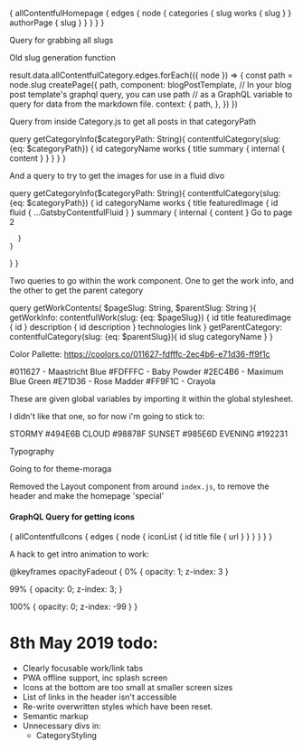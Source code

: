 {
  allContentfulHomepage {
    edges {
      node {
        categories {
          slug
          works {
            slug
          }
        }
        authorPage {
          slug
        }
      }
    }
  }
}

Query for grabbing all slugs

Old slug generation function

result.data.allContentfulCategory.edges.forEach(({ node }) => {
          const path = node.slug
          createPage({
            path,
            component: blogPostTemplate,
            // In your blog post template's graphql query, you can use path
            // as a GraphQL variable to query for data from the markdown file.
            context: {
              path,
            },
          })
          })

Query from inside Category.js to get all posts in that categoryPath

query getCategoryInfo($categoryPath: String){
  contentfulCategory(slug: {eq: $categoryPath}) {
    id
    categoryName
    works {
      title
      summary {
        internal {
          content
        }
      }
    }
  }
}


And a query to try to get the images for use in a fluid divo

query getCategoryInfo($categoryPath: String){
  contentfulCategory(slug: {eq: $categoryPath}) {
    id
    categoryName
    works {
      title
      featuredImage {
        id
        fluid {
          ...GatsbyContentfulFluid
        }
      }
      summary {
        internal {
          content
        }    <Link to="/page-2/">Go to page 2</Link>

      }
    }
  }
}


Two queries to go within the work component. One to get the work info, and the other to get the parent category

query getWorkContents(
    $pageSlug: String,
    $parentSlug: String
  ){
    getWorkInfo: contentfulWork(slug: {eq: $pageSlug}) {
      id
      title
      featuredImage {
        id
      }
      description {
        id
        description
      }
      technologies
      link
    }
    getParentCategory: contentfulCategory(slug: {eq: $parentSlug}){
      id
      slug
      categoryName
    }
  }


Color Pallette: https://coolors.co/011627-fdfffc-2ec4b6-e71d36-ff9f1c

#011627 - Maastricht Blue
#FDFFFC - Baby Powder
#2EC4B6 - Maximum Blue Green
#E71D36 - Rose Madder
#FF9F1C - Crayola

These are given global variables by importing it within the global stylesheet.

I didn't like that one, so for now i'm going to stick to:

STORMY #494E6B
CLOUD #98878F
SUNSET #985E6D
EVENING #192231

Typography

Going to for theme-moraga

Removed the Layout component from around `index.js`, to remove the header and make the homepage 'special'

#### GraphQL Query for getting icons

{
  allContentfulIcons {
    edges {
      node {
        iconList {
          id
          title
          file {
            url
          }
        }
      }
    }
  }
}

A hack to get intro animation to work:

@keyframes opacityFadeout {
  0% {
    opacity: 1;
    z-index: 3
  }

  99% {
    opacity: 0;
    z-index: 3;
  }

  100% {
    opacity: 0;
    z-index: -99
  }
}

# 8th May 2019 todo:

- Clearly focusable work/link tabs
- PWA offline support, inc splash screen
- Icons at the bottom are too small at smaller screen sizes
- List of links in the header isn't accessible
- Re-write overwritten styles which have been reset.
- Semantic markup
- Unnecessary divs in:
  - CategoryStyling
